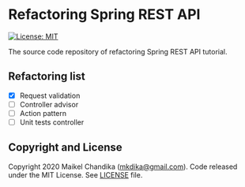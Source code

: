 # Refactoring Spring REST API

[![License: MIT](https://img.shields.io/badge/License-MIT-blue.svg)](/LICENSE)

The source code repository of refactoring Spring REST API tutorial.

## Refactoring list

- [X] Request validation
- [ ] Controller advisor
- [ ] Action pattern
- [ ] Unit tests controller

## Copyright and License

Copyright 2020 Maikel Chandika (mkdika@gmail.com). Code released under the MIT License. See [LICENSE](/LICENSE) file.

